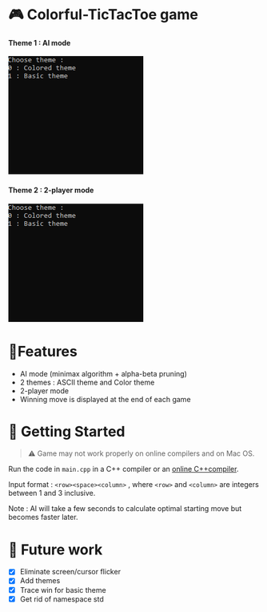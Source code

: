 # 🎮 Colorful-TicTacToe game
#### Theme 1 : AI mode ####
![](BasicTheme.gif)
#### Theme 2 : 2-player mode ####
![](Test.gif)

# 🌟Features #
- AI mode (minimax algorithm + alpha-beta pruning)
- 2 themes : ASCII theme and Color theme
- 2-player mode
- Winning move is displayed at the end of each game

# 🚀 Getting Started #
> ⚠️ Game may not work properly on online compilers and on Mac OS.
> 
Run the code in `main.cpp` in a C++ compiler or an [online C++compiler](https://www.onlinegdb.com/online_c++_compiler). 

Input format : `<row><space><column>` , where `<row>` and `<column>` are integers between  1 and 3 inclusive.

Note : AI will take a few seconds to calculate optimal starting move but becomes faster later.

# 🔮 Future work #
- [x] Eliminate screen/cursor flicker
- [x] Add themes
- [x] Trace win for basic theme
- [x] Get rid of namespace std
